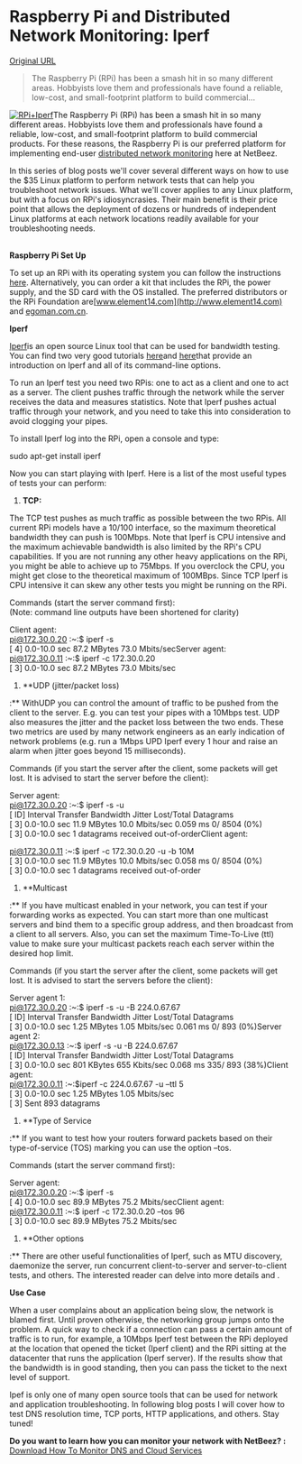 # Raspberry Pi and Distributed Network Monitoring: Iperf

[Original URL](https://netbeez.net/2014/08/19/raspberry-pi-and-distributed-network-monitoring-iperf/)

> The Raspberry Pi (RPi) has been a smash hit in so many different areas. Hobbyists love them and professionals have found a reliable, low-cost, and small-footprint platform to build commercial...

[![RPi+Iperf](https://netbeez.net/wp-content/uploads/2014/08/RPi+Iperf1-300x288.jpg)](https://netbeez.net/wp-content/uploads/2014/08/RPi+Iperf1.jpg)The Raspberry Pi (RPi) has been a smash hit in so many different areas. Hobbyists love them and professionals have found a reliable, low-cost, and small-footprint platform to build commercial products. For these reasons, the Raspberry Pi is our preferred platform for implementing end-user [distributed network monitoring](http://netbeez.net/2014/05/20/distributed-network-monitoring/) here at NetBeez.

In this series of blog posts we'll cover several different ways on how to use the $35 Linux platform to perform network tests that can help you troubleshoot network issues. What we'll cover applies to any Linux platform, but with a focus on RPi's idiosyncrasies. Their main benefit is their price point that allows the deployment of dozens or hundreds of independent Linux platforms at each network locations readily available for your troubleshooting needs.

<span>
  <strong><br>Raspberry Pi Set Up  
</strong>
</span>

To set up an RPi with its operating system you can follow the instructions [here](http://www.raspberrypi.org/documentation/installation/installing-images/). Alternatively, you can order a kit that includes the RPi, the power supply, and the SD card with the OS installed. The preferred distributors or the RPi Foundation are[www.element14.com](http://www.element14.com) and [egoman.com.cn](http://www.egoman.com.cn/).

<span>
  <strong>Iperf</strong>
</span>

[Iperf](http://en.wikipedia.org/wiki/Iperf)is an open source Linux tool that can be used for bandwidth testing. You can find two very good tutorials [here](https://iperf.fr/#multicast)and [here](http://openmaniak.com/iperf.php)that provide an introduction on Iperf and all of its command-line options.

To run an Iperf test you need two RPis: one to act as a client and one to act as a server. The client pushes traffic through the network while the server receives the data and measures statistics. Note that Iperf pushes actual traffic through your network, and you need to take this into consideration to avoid clogging your pipes.

To install Iperf log into the RPi, open a console and type:

sudo apt-get install iperf

Now you can start playing with Iperf. Here is a list of the most useful types of tests your can perform:

1. <span>
    <strong>TCP:</strong>
  </span>

   The TCP test pushes as much traffic as possible between the two RPis. All current RPi models have a 10/100 interface, so the maximum theoretical bandwidth they can push is 100Mbps. Note that Iperf is CPU intensive and the maximum achievable bandwidth is also limited by the RPi's CPU capabilities. If you are not running any other heavy applications on the RPi, you might be able to achieve up to 75Mbps. If you overclock the CPU, you might get close to the theoretical maximum of 100MBps. Since TCP Iperf is CPU intensive it can skew any other tests you might be running on the RPi.

Commands (start the server command first):<br>
(Note: command line outputs have been shortened for clarity)

Client agent:<br>
pi@172.30.0.20 :~:$ iperf -s<br>
[ 4] 0.0-10.0 sec 87.2 MBytes 73.0 Mbits/secServer agent:<br>
pi@172.30.0.11 :~:$ iperf -c 172.30.0.20<br>
[ 3] 0.0-10.0 sec 87.2 MBytes 73.0 Mbits/sec

1. **<span>UDP (jitter/packet loss)</span>

  :** WithUDP you can control the amount of traffic to be pushed from the client to the server. E.g. you can test your pipes with a 10Mbps test. UDP also measures the jitter and the packet loss between the two ends. These two metrics are used by many network engineers as an early indication of network problems (e.g. run a 1Mbps UPD Iperf every 1 hour and raise an alarm when jitter goes beyond 15 milliseconds).

Commands (if you start the server after the client, some packets will get lost. It is advised to start the server before the client):

Server agent:<br>
pi@172.30.0.20 :~:$ iperf -s -u<br>
[ ID] Interval Transfer Bandwidth Jitter Lost/Total Datagrams<br>
[ 3] 0.0-10.0 sec 11.9 MBytes 10.0 Mbits/sec 0.059 ms 0/ 8504 (0%)<br>
[ 3] 0.0-10.0 sec 1 datagrams received out-of-orderClient agent:

pi@172.30.0.11 :~:$ iperf -c 172.30.0.20 -u -b 10M<br>
[ 3] 0.0-10.0 sec 11.9 MBytes 10.0 Mbits/sec 0.058 ms 0/ 8504 (0%)<br>
[ 3] 0.0-10.0 sec 1 datagrams received out-of-order

1. **<span>Multicast</span>

  :** If you have multicast enabled in your network, you can test if your forwarding works as expected. You can start more than one multicast servers and bind them to a specific group address, and then broadcast from a client to all servers. Also, you can set the maximum Time-To-Live (ttl) value to make sure your multicast packets reach each server within the desired hop limit.

Commands (if you start the server after the client, some packets will get lost. It is advised to start the servers before the client):

Server agent 1:<br>
pi@172.30.0.20 :~:$ iperf -s -u -B 224.0.67.67<br>
[ ID] Interval Transfer Bandwidth Jitter Lost/Total Datagrams<br>
[ 3] 0.0-10.0 sec 1.25 MBytes 1.05 Mbits/sec 0.061 ms 0/ 893 (0%)Server agent 2:<br>
pi@172.30.0.13 :~:$ iperf -s -u -B 224.0.67.67<br>
[ ID] Interval Transfer Bandwidth Jitter Lost/Total Datagrams<br>
[ 3] 0.0-10.0 sec 801 KBytes 655 Kbits/sec 0.068 ms 335/ 893 (38%)Client agent:<br>
pi@172.30.0.11 :~:$iperf -c 224.0.67.67 -u –ttl 5<br>
[ 3] 0.0-10.0 sec 1.25 MBytes 1.05 Mbits/sec<br>
[ 3] Sent 893 datagrams

1. **<span>Type of Service</span>

  :** If you want to test how your routers forward packets based on their type-of-service (TOS) marking you can use the option –tos.

Commands (start the server command first):

Server agent:<br>
pi@172.30.0.20 :~:$ iperf -s<br>
[ 4] 0.0-10.0 sec 89.9 MBytes 75.2 Mbits/secClient agent:<br>
pi@172.30.0.11 :~:$ iperf -c 172.30.0.20 –tos 96<br>
[ 3] 0.0-10.0 sec 89.9 MBytes 75.2 Mbits/sec

1. **<span>Other options</span>

  :** There are other useful functionalities of Iperf, such as MTU discovery, daemonize the server, run concurrent client-to-server and server-to-client tests, and others. The interested reader can delve into more details <here> and <here>.

<span>
  <strong>Use Case</strong>
</span>

When a user complains about an application being slow, the network is blamed first. Until proven otherwise, the networking group jumps onto the problem. A quick way to check if a connection can pass a certain amount of traffic is to run, for example, a 10Mbps Iperf test between the RPi deployed at the location that opened the ticket (Iperf client) and the RPi sitting at the datacenter that runs the application (Iperf server). If the results show that the bandwidth is in good standing, then you can pass the ticket to the next level of support.

Ipef is only one of many open source tools that can be used for network and application troubleshooting. In following blog posts I will cover how to test DNS resolution time, TCP ports, HTTP applications, and others. Stay tuned!

**Do you want to learn how you can monitor your network with NetBeez? :** [Download How To Monitor DNS and Cloud Services](https://netbeez.net/resources/download-how-to-monitor-dns-and-cloud-services/)
